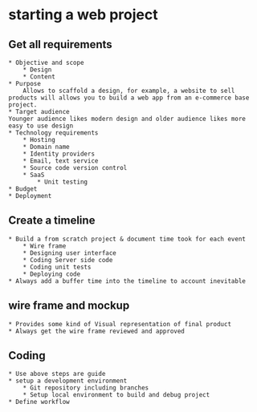 # starting a web project
## Get all requirements
    * Objective and scope
        * Design
        * Content
    * Purpose
        Allows to scaffold a design, for example, a website to sell products will allows you to build a web app from an e-commerce base project.
    * Target audience
    Younger audience likes modern design and older audience likes more easy to use design
    * Technology requirements
        * Hosting
        * Domain name
        * Identity providers
        * Email, text service
        * Source code version control
        * SaaS
            * Unit testing
    * Budget
    * Deployment
## Create a timeline
    * Build a from scratch project & document time took for each event
        * Wire frame
        * Designing user interface
        * Coding Server side code
        * Coding unit tests
        * Deploying code
    * Always add a buffer time into the timeline to account inevitable
## wire frame and mockup
    * Provides some kind of Visual representation of final product
    * Always get the wire frame reviewed and approved
## Coding
    * Use above steps are guide
    * setup a development environment
        * Git repository including branches
        * Setup local environment to build and debug project
    * Define workflow
